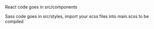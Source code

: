 React code goes in src/components

Sass code goes in src/styles, import your scss files into main.scss to be compiled
